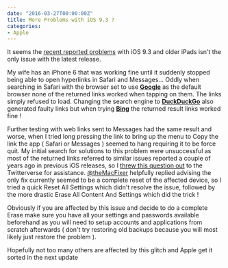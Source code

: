 ```yaml
---
date: "2016-03-27T00:00:00Z"
title: More Problems with iOS 9.3 ?
categories:
- Apple
---
```

It seems the [recent reported problems](http://www.techradar.com/how-to/phone-and-communications/mobile-phones/ios-9-3-problems-here-s-how-to-fix-the-most-common-issues-1317618) with iOS 9.3 and older iPads isn't the only issue with the latest release.

My wife has an iPhone 6 that was working fine until it suddenly stopped being able to open hyperlinks in Safari and Messages... Oddly when searching in Safari with the browser set to use 
**[Google](https://www.google.com)**
 as the default browser none of the returned links worked when tapping on them. The links simply refused to load. Changing the search engine to 
**[DuckDuckGo](https://www.duckduckgo.com)**
 also generated faulty links but when trying 
**[Bing](https://bing.com)**
 the returned result links worked fine !

Further testing with web links sent to Messages had the same result and worse, when I tried long pressing the link to bring up the menu to Copy the link the app ( Safari or Messages ) seemed to hang requiring it to be force quit. My initial search for solutions to this problem were unsuccessful as most of the returned links referred to similar issues reported a couple of years ago in previous iOS releases, so I 
[threw this question out](https://twitter.com/ukmac/status/714063636856180739) to the Twitterverse for assistance. 
[@theMacFixer](http://themacfixer.co.uk) helpfully replied advising the only fix currently seemed to be a complete reset of the affected device, so I tried a quick 
Reset All Settings which didn't resolve the issue, followed by the more drastic 
Erase All Content And Settings which did the trick !

Obviously if you are affected by this issue and decide to do a complete Erase make sure you have all your settings and passwords available beforehand as you will need to setup accounts and applications from scratch afterwards ( don't try restoring old backups because you will most likely just restore the problem ).

Hopefully not too many others are affected by this glitch and Apple get it sorted in the next update